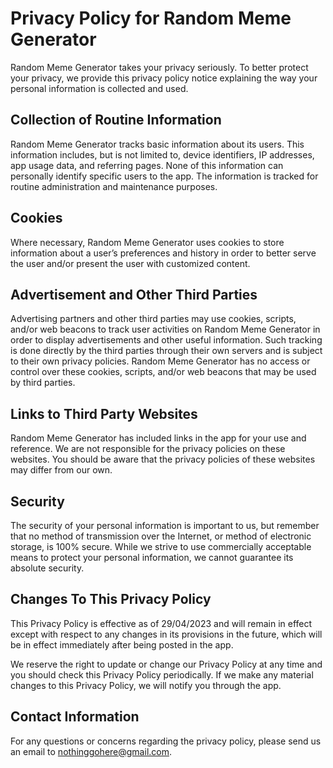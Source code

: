 # Privacy Policy for Random Meme Generator

Random Meme Generator takes your privacy seriously. To better protect your privacy, we provide this privacy policy notice explaining the way your personal information is collected and used.

## Collection of Routine Information
Random Meme Generator tracks basic information about its users. This information includes, but is not limited to, device identifiers, IP addresses, app usage data, and referring pages. None of this information can personally identify specific users to the app. The information is tracked for routine administration and maintenance purposes.

## Cookies
Where necessary, Random Meme Generator uses cookies to store information about a user’s preferences and history in order to better serve the user and/or present the user with customized content.

## Advertisement and Other Third Parties
Advertising partners and other third parties may use cookies, scripts, and/or web beacons to track user activities on Random Meme Generator in order to display advertisements and other useful information. Such tracking is done directly by the third parties through their own servers and is subject to their own privacy policies. Random Meme Generator has no access or control over these cookies, scripts, and/or web beacons that may be used by third parties.

## Links to Third Party Websites
Random Meme Generator has included links in the app for your use and reference. We are not responsible for the privacy policies on these websites. You should be aware that the privacy policies of these websites may differ from our own.

## Security
The security of your personal information is important to us, but remember that no method of transmission over the Internet, or method of electronic storage, is 100% secure. While we strive to use commercially acceptable means to protect your personal information, we cannot guarantee its absolute security.

## Changes To This Privacy Policy
This Privacy Policy is effective as of 29/04/2023 and will remain in effect except with respect to any changes in its provisions in the future, which will be in effect immediately after being posted in the app.

We reserve the right to update or change our Privacy Policy at any time and you should check this Privacy Policy periodically. If we make any material changes to this Privacy Policy, we will notify you through the app.

## Contact Information
For any questions or concerns regarding the privacy policy, please send us an email to nothinggohere@gmail.com.
